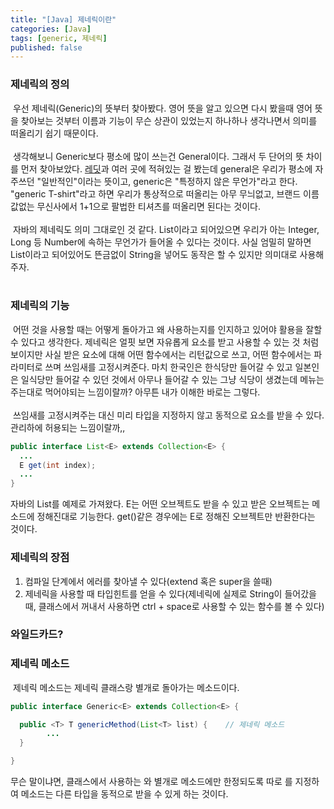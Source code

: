 ```yaml
---
title: "[Java] 제네릭이란"
categories: [Java]
tags: [generic, 제네릭]
published: false
---
```


### 제네릭의 정의

&nbsp;우선 제네릭(Generic)의 뜻부터 찾아봤다. 영어 뜻을 알고 있으면 다시 봤을때 영어 뜻을 찾아보는 것부터 이름과 기능이 무슨 상관이 있었는지 하나하나 생각나면서 의미를 떠올리기 쉽기 때문이다.<br><br>
&nbsp;생각해보니 Generic보다 평소에 많이 쓰는건 General이다. 그래서 두 단어의 뜻 차이를 먼저 찾아보았다. [레딧](https://www.reddit.com/r/EnglishLearning/comments/18g96de/when_do_you_say_generic_instead_of_general)과 여러 곳에 적혀있는 걸 봤는데 
general은 우리가 평소에 자주쓰던 "일반적인"이라는 뜻이고, generic은 "특정하지 않은 무언가"라고 한다. "generic T-shirt"라고 하면 우리가 통상적으로 떠올리는 아무 무늬없고, 브랜드 이름값없는 무신사에서 1+1으로 팔법한 티셔츠를 떠올리면 된다는 것이다.<br><br>
&nbsp;자바의 제네릭도 의미 그대로인 것 같다. List<N>이라고 되어있으면 우리가 아는 Integer, Long 등 Number에 속하는 무언가가 들어올 수 있다는 것이다. 사실 엄밀히 말하면 List<N>이라고 되어있어도 뜬금없이 String을 넣어도 동작은 할 수 있지만 의미대로 사용해주자.<br><br>

### 제네릭의 기능

&nbsp;어떤 것을 사용할 때는 어떻게 돌아가고 왜 사용하는지를 인지하고 있어야 활용을 잘할 수 있다고 생각한다. 제네릭은 얼핏 보면 자유롭게 요소를 받고 사용할 수 있는 것 처럼 보이지만 사실 받은 요소에 대해 어떤 함수에서는 리턴값으로 쓰고, 어떤 함수에서는 파라미터로 쓰며 쓰임새를 고정시켜준다.
마치 한국인은 한식당만 들어갈 수 있고 일본인은 일식당만 들어갈 수 있던 것에서 아무나 들어갈 수 있는 그냥 식당이 생겼는데 메뉴는 주는대로 먹어야되는 느낌이랄까? 아무튼 내가 이해한 바로는 그렇다.<br><br>
&nbsp;쓰임새를 고정시켜주는 대신 미리 타입을 지정하지 않고 동적으로 요소를 받을 수 있다. 관리하에 허용되는 느낌이랄까,,

```java
public interface List<E> extends Collection<E> {
  ...
  E get(int index);
  ...
}
```

자바의 List를 예제로 가져왔다. E는 어떤 오브젝트도 받을 수 있고 받은 오브젝트는 메소드에 정해진대로 기능한다. get()같은 경우에는 E로 정해진 오브젝트만 반환한다는 것이다.

### 제네릭의 장점

1. 컴파일 단계에서 에러를 찾아낼 수 있다(extend 혹은 super을 쓸때)
2. 제네릭을 사용할 때 타입힌트를 얻을 수 있다(제네릭에 실제로 String이 들어갔을 때, 클래스에서 꺼내서 사용하면 ctrl + space로 사용할 수 있는 함수를 볼 수 있다)

### 와일드카드?

### 제네릭 메소드

&nbsp;제네릭 메소드는 제네릭 클래스랑 별개로 돌아가는 메소드이다. 

```java
public interface Generic<E> extends Collection<E> {

  public <T> T genericMethod(List<T> list) {	// 제네릭 메소드
  		...
  }

}
```

무슨 말이냐면, 클래스에서 사용하는 <E>와 별개로 메소드에만 한정되도록 따로 <T>를 지정하여 메소드는 다른 타입을 동적으로 받을 수 있게 하는 것이다.
